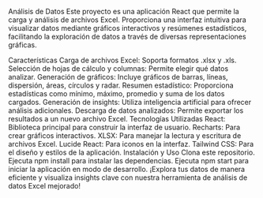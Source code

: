 Análisis de Datos
Este proyecto es una aplicación React que permite la carga y análisis de archivos Excel. Proporciona una interfaz intuitiva para visualizar datos mediante gráficos interactivos y resúmenes estadísticos, facilitando la exploración de datos a través de diversas representaciones gráficas.

Características
Carga de archivos Excel: Soporta formatos .xlsx y .xls.
Selección de hojas de cálculo y columnas: Permite elegir qué datos analizar.
Generación de gráficos: Incluye gráficos de barras, líneas, dispersión, áreas, círculos y radar.
Resumen estadístico: Proporciona estadísticas como mínimo, máximo, promedio y suma de los datos cargados.
Generación de insights: Utiliza inteligencia artificial para ofrecer análisis adicionales.
Descarga de datos analizados: Permite exportar los resultados a un nuevo archivo Excel.
Tecnologías Utilizadas
React: Biblioteca principal para construir la interfaz de usuario.
Recharts: Para crear gráficos interactivos.
XLSX: Para manejar la lectura y escritura de archivos Excel.
Lucide React: Para iconos en la interfaz.
Tailwind CSS: Para el diseño y estilos de la aplicación.
Instalación y Uso
Clona este repositorio.
Ejecuta npm install para instalar las dependencias.
Ejecuta npm start para iniciar la aplicación en modo de desarrollo.
¡Explora tus datos de manera eficiente y visualiza insights clave con nuestra herramienta de análisis de datos Excel mejorado!
